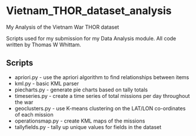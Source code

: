# Vietnam_THOR_dataset_analysis
My Analysis of the Vietnam War THOR dataset

Scripts used for my submission for my Data Analysis module.
All code written by Thomas W Whittam.

## Scripts
* apriori.py - use the apriori algorithm to find relationships between items
* kml.py - basic KML parser
* piecharts.py - generate pie charts based on tally totals
* timeseries.py - create a time series of total missions per day throughout the war
* geoclusters.py - use K-means clustering on the LAT/LON co-ordinates of each mission
* operationsmap.py - create KML maps of the missions
* tallyfields.py - tally up unique values for fields in the dataset
